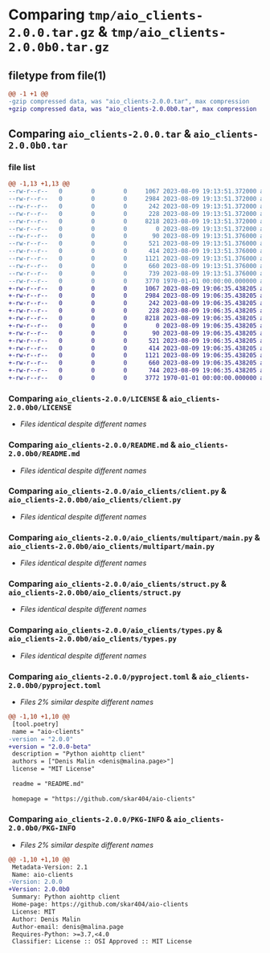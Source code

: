 # Comparing `tmp/aio_clients-2.0.0.tar.gz` & `tmp/aio_clients-2.0.0b0.tar.gz`

## filetype from file(1)

```diff
@@ -1 +1 @@
-gzip compressed data, was "aio_clients-2.0.0.tar", max compression
+gzip compressed data, was "aio_clients-2.0.0b0.tar", max compression
```

## Comparing `aio_clients-2.0.0.tar` & `aio_clients-2.0.0b0.tar`

### file list

```diff
@@ -1,13 +1,13 @@
--rw-r--r--   0        0        0     1067 2023-08-09 19:13:51.372000 aio_clients-2.0.0/LICENSE
--rw-r--r--   0        0        0     2984 2023-08-09 19:13:51.372000 aio_clients-2.0.0/README.md
--rw-r--r--   0        0        0      242 2023-08-09 19:13:51.372000 aio_clients-2.0.0/aio_clients/__init__.py
--rw-r--r--   0        0        0      228 2023-08-09 19:13:51.372000 aio_clients-2.0.0/aio_clients/__version__.py
--rw-r--r--   0        0        0     8218 2023-08-09 19:13:51.372000 aio_clients-2.0.0/aio_clients/client.py
--rw-r--r--   0        0        0        0 2023-08-09 19:13:51.372000 aio_clients-2.0.0/aio_clients/exceptions.py
--rw-r--r--   0        0        0       90 2023-08-09 19:13:51.376000 aio_clients-2.0.0/aio_clients/multipart/__init__.py
--rw-r--r--   0        0        0      521 2023-08-09 19:13:51.376000 aio_clients-2.0.0/aio_clients/multipart/main.py
--rw-r--r--   0        0        0      414 2023-08-09 19:13:51.376000 aio_clients-2.0.0/aio_clients/multipart/struct.py
--rw-r--r--   0        0        0     1121 2023-08-09 19:13:51.376000 aio_clients-2.0.0/aio_clients/struct.py
--rw-r--r--   0        0        0      660 2023-08-09 19:13:51.376000 aio_clients-2.0.0/aio_clients/types.py
--rw-r--r--   0        0        0      739 2023-08-09 19:13:51.376000 aio_clients-2.0.0/pyproject.toml
--rw-r--r--   0        0        0     3770 1970-01-01 00:00:00.000000 aio_clients-2.0.0/PKG-INFO
+-rw-r--r--   0        0        0     1067 2023-08-09 19:06:35.438205 aio_clients-2.0.0b0/LICENSE
+-rw-r--r--   0        0        0     2984 2023-08-09 19:06:35.438205 aio_clients-2.0.0b0/README.md
+-rw-r--r--   0        0        0      242 2023-08-09 19:06:35.438205 aio_clients-2.0.0b0/aio_clients/__init__.py
+-rw-r--r--   0        0        0      228 2023-08-09 19:06:35.438205 aio_clients-2.0.0b0/aio_clients/__version__.py
+-rw-r--r--   0        0        0     8218 2023-08-09 19:06:35.438205 aio_clients-2.0.0b0/aio_clients/client.py
+-rw-r--r--   0        0        0        0 2023-08-09 19:06:35.438205 aio_clients-2.0.0b0/aio_clients/exceptions.py
+-rw-r--r--   0        0        0       90 2023-08-09 19:06:35.438205 aio_clients-2.0.0b0/aio_clients/multipart/__init__.py
+-rw-r--r--   0        0        0      521 2023-08-09 19:06:35.438205 aio_clients-2.0.0b0/aio_clients/multipart/main.py
+-rw-r--r--   0        0        0      414 2023-08-09 19:06:35.438205 aio_clients-2.0.0b0/aio_clients/multipart/struct.py
+-rw-r--r--   0        0        0     1121 2023-08-09 19:06:35.438205 aio_clients-2.0.0b0/aio_clients/struct.py
+-rw-r--r--   0        0        0      660 2023-08-09 19:06:35.438205 aio_clients-2.0.0b0/aio_clients/types.py
+-rw-r--r--   0        0        0      744 2023-08-09 19:06:35.438205 aio_clients-2.0.0b0/pyproject.toml
+-rw-r--r--   0        0        0     3772 1970-01-01 00:00:00.000000 aio_clients-2.0.0b0/PKG-INFO
```

### Comparing `aio_clients-2.0.0/LICENSE` & `aio_clients-2.0.0b0/LICENSE`

 * *Files identical despite different names*

### Comparing `aio_clients-2.0.0/README.md` & `aio_clients-2.0.0b0/README.md`

 * *Files identical despite different names*

### Comparing `aio_clients-2.0.0/aio_clients/client.py` & `aio_clients-2.0.0b0/aio_clients/client.py`

 * *Files identical despite different names*

### Comparing `aio_clients-2.0.0/aio_clients/multipart/main.py` & `aio_clients-2.0.0b0/aio_clients/multipart/main.py`

 * *Files identical despite different names*

### Comparing `aio_clients-2.0.0/aio_clients/struct.py` & `aio_clients-2.0.0b0/aio_clients/struct.py`

 * *Files identical despite different names*

### Comparing `aio_clients-2.0.0/aio_clients/types.py` & `aio_clients-2.0.0b0/aio_clients/types.py`

 * *Files identical despite different names*

### Comparing `aio_clients-2.0.0/pyproject.toml` & `aio_clients-2.0.0b0/pyproject.toml`

 * *Files 2% similar despite different names*

```diff
@@ -1,10 +1,10 @@
 [tool.poetry]
 name = "aio-clients"
-version = "2.0.0"
+version = "2.0.0-beta"
 description = "Python aiohttp client"
 authors = ["Denis Malin <denis@malina.page>"]
 license = "MIT License"
 
 readme = "README.md"
 
 homepage = "https://github.com/skar404/aio-clients"
```

### Comparing `aio_clients-2.0.0/PKG-INFO` & `aio_clients-2.0.0b0/PKG-INFO`

 * *Files 2% similar despite different names*

```diff
@@ -1,10 +1,10 @@
 Metadata-Version: 2.1
 Name: aio-clients
-Version: 2.0.0
+Version: 2.0.0b0
 Summary: Python aiohttp client
 Home-page: https://github.com/skar404/aio-clients
 License: MIT
 Author: Denis Malin
 Author-email: denis@malina.page
 Requires-Python: >=3.7,<4.0
 Classifier: License :: OSI Approved :: MIT License
```


